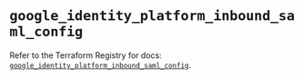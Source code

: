# `google_identity_platform_inbound_saml_config`

Refer to the Terraform Registry for docs: [`google_identity_platform_inbound_saml_config`](https://registry.terraform.io/providers/hashicorp/google/6.44.0/docs/resources/identity_platform_inbound_saml_config).
